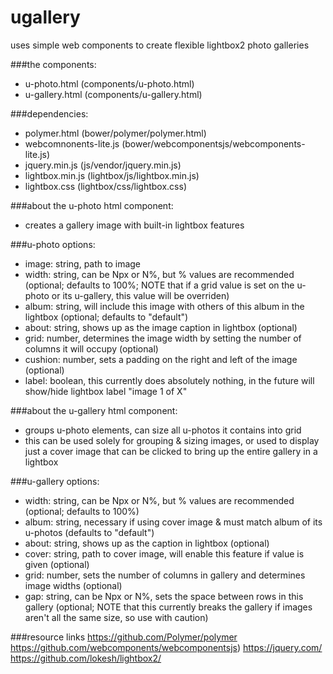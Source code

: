 # ugallery

uses simple web components to create flexible lightbox2 photo galleries

###the components:
- u-photo.html (components/u-photo.html)
- u-gallery.html (components/u-gallery.html)

###dependencies: 
- polymer.html (bower/polymer/polymer.html)
- webcomnonents-lite.js (bower/webcomponentsjs/webcomponents-lite.js)
- jquery.min.js (js/vendor/jquery.min.js)
- lightbox.min.js (lightbox/js/lightbox.min.js)
- lightbox.css (lightbox/css/lightbox.css)

###about the u-photo html component:
- creates a gallery image with built-in lightbox features

###u-photo options:
- image: string, path to image
- width: string, can be Npx or N%, but % values are recommended (optional; defaults to 100%; NOTE that if a grid value is set on the u-photo or its u-gallery, this value will be overriden)
- album: string, will include this image with others of this album in the lightbox (optional; defaults to "default")
- about: string, shows up as the image caption in lightbox (optional)
- grid: number, determines the image width by setting the number of columns it will occupy (optional)
- cushion: number, sets a padding on the right and left of the image (optional)
- label: boolean, this currently does absolutely nothing, in the future will show/hide lightbox label "image 1 of X"


###about the u-gallery html component:
- groups u-photo elements, can size all u-photos it contains into grid
- this can be used solely for grouping & sizing images, or used to display just a cover image that can be clicked to bring up the entire gallery in a lightbox

###u-gallery options:
- width: string, can be Npx or N%, but % values are recommended (optional; defaults to 100%)
- album: string, necessary if using cover image & must match album of its u-photos (defaults to "default")
- about: string, shows up as the caption in lightbox (optional)
- cover: string, path to cover image, will enable this feature if value is given (optional)
- grid: number, sets the number of columns in gallery and determines image widths (optional)
- gap: string, can be Npx or N%, sets the space between rows in this gallery (optional; NOTE that this currently breaks the gallery if images aren't all the same size, so use with caution)

###resource links
https://github.com/Polymer/polymer
https://github.com/webcomponents/webcomponentsjs)
https://jquery.com/
https://github.com/lokesh/lightbox2/
